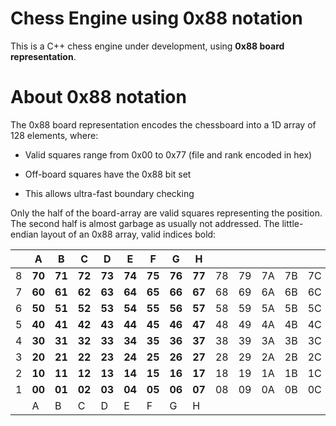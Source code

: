 # Chess Engine using 0x88 notation
This is a C++ chess engine under development, using **0x88 board representation**.

# About 0x88 notation
The 0x88 board representation encodes the chessboard into a 1D array of 128 elements, where:

- Valid squares range from 0x00 to 0x77 (file and rank encoded in hex)

- Off-board squares have the 0x88 bit set

- This allows ultra-fast boundary checking

 Only the half of the board-array are valid squares representing the position. The second half is almost garbage as usually not addressed. The little-endian layout of an 0x88 array, valid indices bold:

|   | A      | B      | C      | D      | E      | F      | G      | H      |    |    |    |    |    |    |    |    |
| - | ------ | ------ | ------ | ------ | ------ | ------ | ------ | ------ | -- | -- | -- | -- | -- | -- | -- | -- |
| 8 | **70** | **71** | **72** | **73** | **74** | **75** | **76** | **77** | 78 | 79 | 7A | 7B | 7C | 7D | 7E | 7F |
| 7 | **60** | **61** | **62** | **63** | **64** | **65** | **66** | **67** | 68 | 69 | 6A | 6B | 6C | 6D | 6E | 6F |
| 6 | **50** | **51** | **52** | **53** | **54** | **55** | **56** | **57** | 58 | 59 | 5A | 5B | 5C | 5D | 5E | 5F |
| 5 | **40** | **41** | **42** | **43** | **44** | **45** | **46** | **47** | 48 | 49 | 4A | 4B | 4C | 4D | 4E | 4F |
| 4 | **30** | **31** | **32** | **33** | **34** | **35** | **36** | **37** | 38 | 39 | 3A | 3B | 3C | 3D | 3E | 3F |
| 3 | **20** | **21** | **22** | **23** | **24** | **25** | **26** | **27** | 28 | 29 | 2A | 2B | 2C | 2D | 2E | 2F |
| 2 | **10** | **11** | **12** | **13** | **14** | **15** | **16** | **17** | 18 | 19 | 1A | 1B | 1C | 1D | 1E | 1F |
| 1 | **00** | **01** | **02** | **03** | **04** | **05** | **06** | **07** | 08 | 09 | 0A | 0B | 0C | 0D | 0E | 0F |
|   | A      | B      | C      | D      | E      | F      | G      | H      |    |    |    |    |    |    |    |    |
				